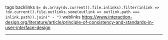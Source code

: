 tags 
backlinks `$= dv.array(dv.current().file.inlinks).filter(inlink => !dv.current().file.outlinks.some(outlink => outlink.path === inlink.path)).join(" - ")`
weblinks https://www.interaction-design.org/literature/article/principle-of-consistency-and-standards-in-user-interface-design
___
